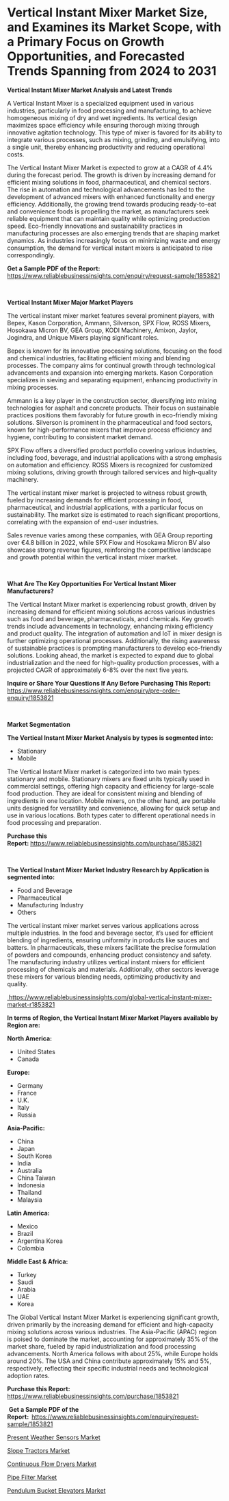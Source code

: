 <p><h1>Vertical Instant Mixer Market Size, and Examines its Market Scope, with a Primary Focus on Growth Opportunities, and Forecasted Trends Spanning from 2024 to 2031</h1></p><p><strong>Vertical Instant Mixer Market Analysis and Latest Trends</strong></p>
<p><p>A Vertical Instant Mixer is a specialized equipment used in various industries, particularly in food processing and manufacturing, to achieve homogeneous mixing of dry and wet ingredients. Its vertical design maximizes space efficiency while ensuring thorough mixing through innovative agitation technology. This type of mixer is favored for its ability to integrate various processes, such as mixing, grinding, and emulsifying, into a single unit, thereby enhancing productivity and reducing operational costs.</p><p>The Vertical Instant Mixer Market is expected to grow at a CAGR of 4.4% during the forecast period. The growth is driven by increasing demand for efficient mixing solutions in food, pharmaceutical, and chemical sectors. The rise in automation and technological advancements has led to the development of advanced mixers with enhanced functionality and energy efficiency. Additionally, the growing trend towards producing ready-to-eat and convenience foods is propelling the market, as manufacturers seek reliable equipment that can maintain quality while optimizing production speed. Eco-friendly innovations and sustainability practices in manufacturing processes are also emerging trends that are shaping market dynamics. As industries increasingly focus on minimizing waste and energy consumption, the demand for vertical instant mixers is anticipated to rise correspondingly.</p></p>
<p><strong>Get a Sample PDF of the Report:&nbsp;</strong> <a href="https://www.reliablebusinessinsights.com/enquiry/request-sample/1853821?utm_campaign=60&utm_medium=2&utm_source=Github&utm_content=ia&utm_term=20102024&utm_id=vertical-instant-mixer">https://www.reliablebusinessinsights.com/enquiry/request-sample/1853821</a></p>
<p>&nbsp;</p>
<p><strong>Vertical Instant Mixer Major Market Players</strong></p>
<p><p>The vertical instant mixer market features several prominent players, with Bepex, Kason Corporation, Ammann, Silverson, SPX Flow, ROSS Mixers, Hosokawa Micron BV, GEA Group, KODI Machinery, Amixon, Jaylor, Jogindra, and Unique Mixers playing significant roles.</p><p>Bepex is known for its innovative processing solutions, focusing on the food and chemical industries, facilitating efficient mixing and blending processes. The company aims for continual growth through technological advancements and expansion into emerging markets. Kason Corporation specializes in sieving and separating equipment, enhancing productivity in mixing processes.</p><p>Ammann is a key player in the construction sector, diversifying into mixing technologies for asphalt and concrete products. Their focus on sustainable practices positions them favorably for future growth in eco-friendly mixing solutions. Silverson is prominent in the pharmaceutical and food sectors, known for high-performance mixers that improve process efficiency and hygiene, contributing to consistent market demand.</p><p>SPX Flow offers a diversified product portfolio covering various industries, including food, beverage, and industrial applications with a strong emphasis on automation and efficiency. ROSS Mixers is recognized for customized mixing solutions, driving growth through tailored services and high-quality machinery.</p><p>The vertical instant mixer market is projected to witness robust growth, fueled by increasing demands for efficient processing in food, pharmaceutical, and industrial applications, with a particular focus on sustainability. The market size is estimated to reach significant proportions, correlating with the expansion of end-user industries.</p><p>Sales revenue varies among these companies, with GEA Group reporting over €4.8 billion in 2022, while SPX Flow and Hosokawa Micron BV also showcase strong revenue figures, reinforcing the competitive landscape and growth potential within the vertical instant mixer market.</p></p>
<p>&nbsp;</p>
<p><strong>What Are The Key Opportunities For Vertical Instant Mixer Manufacturers?</strong></p>
<p><p>The Vertical Instant Mixer market is experiencing robust growth, driven by increasing demand for efficient mixing solutions across various industries such as food and beverage, pharmaceuticals, and chemicals. Key growth trends include advancements in technology, enhancing mixing efficiency and product quality. The integration of automation and IoT in mixer design is further optimizing operational processes. Additionally, the rising awareness of sustainable practices is prompting manufacturers to develop eco-friendly solutions. Looking ahead, the market is expected to expand due to global industrialization and the need for high-quality production processes, with a projected CAGR of approximately 6-8% over the next five years.</p></p>
<p><strong>Inquire or Share Your Questions If Any Before Purchasing This Report:</strong> <a href="https://www.reliablebusinessinsights.com/enquiry/pre-order-enquiry/1853821?utm_campaign=60&utm_medium=2&utm_source=Github&utm_content=ia&utm_term=20102024&utm_id=vertical-instant-mixer">https://www.reliablebusinessinsights.com/enquiry/pre-order-enquiry/1853821</a></p>
<p>&nbsp;</p>
<p><strong>Market Segmentation</strong></p>
<p><strong>The Vertical Instant Mixer Market Analysis by types is segmented into:</strong></p>
<p><ul><li>Stationary</li><li>Mobile</li></ul></p>
<p><p>The Vertical Instant Mixer market is categorized into two main types: stationary and mobile. Stationary mixers are fixed units typically used in commercial settings, offering high capacity and efficiency for large-scale food production. They are ideal for consistent mixing and blending of ingredients in one location. Mobile mixers, on the other hand, are portable units designed for versatility and convenience, allowing for quick setup and use in various locations. Both types cater to different operational needs in food processing and preparation.</p></p>
<p><strong>Purchase this Report:&nbsp;</strong><a href="https://www.reliablebusinessinsights.com/purchase/1853821?utm_campaign=60&utm_medium=2&utm_source=Github&utm_content=ia&utm_term=20102024&utm_id=vertical-instant-mixer">https://www.reliablebusinessinsights.com/purchase/1853821</a></p>
<p>&nbsp;</p>
<p><strong>The Vertical Instant Mixer Market Industry Research by Application is segmented into:</strong></p>
<p><ul><li>Food and Beverage</li><li>Pharmaceutical</li><li>Manufacturing Industry</li><li>Others</li></ul></p>
<p><p>The vertical instant mixer market serves various applications across multiple industries. In the food and beverage sector, it’s used for efficient blending of ingredients, ensuring uniformity in products like sauces and batters. In pharmaceuticals, these mixers facilitate the precise formulation of powders and compounds, enhancing product consistency and safety. The manufacturing industry utilizes vertical instant mixers for efficient processing of chemicals and materials. Additionally, other sectors leverage these mixers for various blending needs, optimizing productivity and quality.</p></p>
<p><a href="https://www.reliablebusinessinsights.com/global-vertical-instant-mixer-market-r1853821?utm_campaign=60&utm_medium=2&utm_source=Github&utm_content=ia&utm_term=20102024&utm_id=vertical-instant-mixer">&nbsp;https://www.reliablebusinessinsights.com/global-vertical-instant-mixer-market-r1853821</a></p>
<p><strong>In terms of Region, the Vertical Instant Mixer Market Players available by Region are:</strong></p>
<p>
    <p> <strong> North America: </strong>
        <ul>
            <li>United States</li>
            <li>Canada</li>
        </ul>
        </p> 
    <p> <strong> Europe: </strong>
        <ul>
            <li>Germany</li>
            <li>France</li>
            <li>U.K.</li>
            <li>Italy</li>
            <li>Russia</li>
        </ul>
        </p> 
    <p> <strong> Asia-Pacific: </strong>
        <ul>
            <li>China</li>
            <li>Japan</li>
            <li>South Korea</li>
            <li>India</li>
            <li>Australia</li>
            <li>China Taiwan</li>
            <li>Indonesia</li>
            <li>Thailand</li>
            <li>Malaysia</li>
        </ul>
        </p> 
    <p> <strong> Latin America: </strong>
        <ul>
            <li>Mexico</li>
            <li>Brazil</li>
            <li>Argentina Korea</li>
            <li>Colombia</li>
        </ul>
        </p> 
    <p> <strong> Middle East & Africa: </strong>
        <ul>
            <li>Turkey</li>
            <li>Saudi</li>
            <li>Arabia</li>
            <li>UAE</li>
            <li>Korea</li>
        </ul>
    </p>
    </p>
<p><p>The Global Vertical Instant Mixer Market is experiencing significant growth, driven primarily by the increasing demand for efficient and high-capacity mixing solutions across various industries. The Asia-Pacific (APAC) region is poised to dominate the market, accounting for approximately 35% of the market share, fueled by rapid industrialization and food processing advancements. North America follows with about 25%, while Europe holds around 20%. The USA and China contribute approximately 15% and 5%, respectively, reflecting their specific industrial needs and technological adoption rates.</p></p>
<p><strong>Purchase this Report: </strong><a href="https://www.reliablebusinessinsights.com/purchase/1853821?utm_campaign=60&utm_medium=2&utm_source=Github&utm_content=ia&utm_term=20102024&utm_id=vertical-instant-mixer">https://www.reliablebusinessinsights.com/purchase/1853821</a></p>
<p>&nbsp;<strong>Get a Sample PDF of the Report:&nbsp;&nbsp;</strong><a href="https://www.reliablebusinessinsights.com/enquiry/request-sample/1853821?utm_campaign=60&utm_medium=2&utm_source=Github&utm_content=ia&utm_term=20102024&utm_id=vertical-instant-mixer">https://www.reliablebusinessinsights.com/enquiry/request-sample/1853821</a></p>
<p><strong></strong></p>
<p><p><a href="https://issuu.com/reportprime-2/docs/present-weather-sensors-market-size_eebe3fdf8ace12?utm_campaign=60&utm_medium=2&utm_source=Github&utm_content=ia&utm_term=20102024&utm_id=vertical-instant-mixer">Present Weather Sensors Market</a></p><p><a href="https://issuu.com/reportprime-2/docs/slope-tractors-market-size-2030.ppt_08569a5015d8d5?utm_campaign=60&utm_medium=2&utm_source=Github&utm_content=ia&utm_term=20102024&utm_id=vertical-instant-mixer">Slope Tractors Market</a></p><p><a href="https://www.linkedin.com/pulse/continuous-flow-dryers-market-indicators-size-regional-breakdown-xzcmf?utm_campaign=60&utm_medium=2&utm_source=Github&utm_content=ia&utm_term=20102024&utm_id=vertical-instant-mixer">Continuous Flow Dryers Market</a></p><p><a href="https://medium.com/@khloet8sawender/charting-the-future-comprehensive-analysis-of-the-global-pipe-filter-market-2024-2031-d951286e197c?utm_campaign=60&utm_medium=2&utm_source=Github&utm_content=ia&utm_term=20102024&utm_id=vertical-instant-mixer">Pipe Filter Market</a></p><p><a href="https://www.linkedin.com/pulse/pendulum-bucket-elevators-market-segmentation-applications-xqyqf?utm_campaign=60&utm_medium=2&utm_source=Github&utm_content=ia&utm_term=20102024&utm_id=vertical-instant-mixer">Pendulum Bucket Elevators Market</a></p></p>